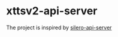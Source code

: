 # xttsv2-api-server

The project is inspired by [silero-api-server](https://github.com/ouoertheo/silero-api-server)
